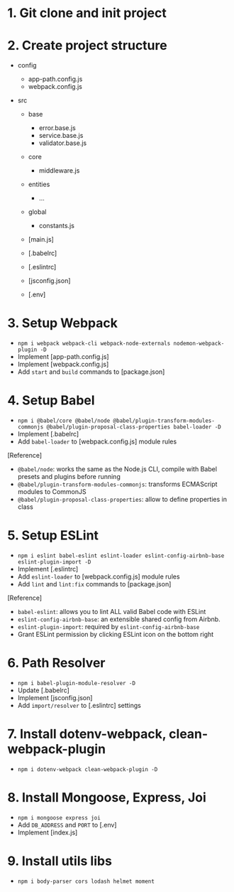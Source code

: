 # 1. Git clone and init project
# 2. Create project structure
  - config
    - app-path.config.js
    - webpack.config.js

  - src
    - base
      - error.base.js
      - service.base.js
      - validator.base.js

    - core
      - middleware.js

    - entities
      - ...

    - global
      - constants.js

    - [main.js]
    - [.babelrc]
    - [.eslintrc]
    - [jsconfig.json]
    - [.env]

# 3. Setup Webpack
  - `npm i webpack webpack-cli webpack-node-externals nodemon-webpack-plugin -D`
  - Implement [app-path.config.js]
  - Implement [webpack.config.js]
  - Add `start` and `build` commands to [package.json]

# 4. Setup Babel
  - `npm i @babel/core @babel/node @babel/plugin-transform-modules-commonjs @babel/plugin-proposal-class-properties babel-loader -D`
  - Implement [.babelrc]
  - Add `babel-loader` to [webpack.config.js] module rules

  [Reference]
  - `@babel/node`: works the same as the Node.js CLI, compile with Babel presets and plugins before running
  - `@babel/plugin-transform-modules-commonjs`:  transforms ECMAScript modules to CommonJS
  - `@babel/plugin-proposal-class-properties`: allow to define properties in class

# 5. Setup ESLint
  - `npm i eslint babel-eslint eslint-loader eslint-config-airbnb-base eslint-plugin-import -D`
  - Implement [.eslintrc]
  - Add `eslint-loader` to [webpack.config.js] module rules
  - Add `lint` and `lint:fix` commands to [package.json]

  [Reference]
  - `babel-eslint`: allows you to lint ALL valid Babel code with ESLint
  - `eslint-config-airbnb-base`: an extensible shared config from Airbnb.
  - `eslint-plugin-import`: required by `eslint-config-airbnb-base`
  - Grant ESLint permission by clicking ESLint icon on the bottom right

# 6. Path Resolver
  - `npm i babel-plugin-module-resolver -D`
  - Update [.babelrc]
  - Implement [jsconfig.json]
  - Add `import/resolver` to [.eslintrc] settings

# 7. Install dotenv-webpack, clean-webpack-plugin
  - `npm i dotenv-webpack clean-webpack-plugin -D`

# 8. Install Mongoose, Express, Joi
  - `npm i mongoose express joi`
  - Add `DB_ADDRESS` and `PORT` to [.env]
  - Implement [index.js]

# 9. Install utils libs
  - `npm i body-parser cors lodash helmet moment`